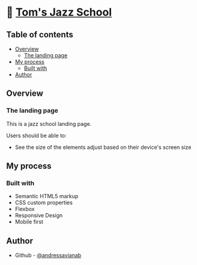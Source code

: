 # 🧮 [Tom's Jazz School]()

## Table of contents

- [Overview](#overview)
  - [The landing page](#the-landing-page)
- [My process](#my-process)
  - [Built with](#built-with)
- [Author](#author)

## Overview

### The landing page

This is a jazz school landing page.

Users should be able to:

- See the size of the elements adjust based on their device's screen size

## My process

### Built with

- Semantic HTML5 markup
- CSS custom properties
- Flexbox
- Responsive Design
- Mobile first

## Author

- Github - [@andressavianab](https://github.com/andressavianab)